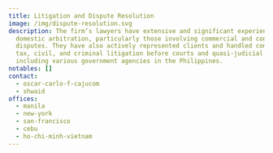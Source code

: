 ```yaml
---
title: Litigation and Dispute Resolution
image: /img/dispute-resolution.svg
description: The firm’s lawyers have extensive and significant experience in
  domestic arbitration, particularly those involving commercial and construction
  disputes. They have also actively represented clients and handled commercial,
  tax, civil, and criminal litigation before courts and quasi-judicial bodies,
  including various government agencies in the Philippines.
notables: []
contact:
  - oscar-carlo-f-cajucom
  - shwaid
offices:
  - manila
  - new-york
  - san-francisco
  - cebu
  - ho-chi-minh-vietnam
---
```

